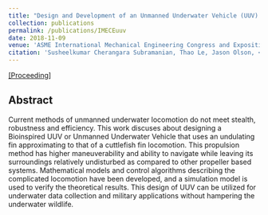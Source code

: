 ```yaml
---
title: "Design and Development of an Unmanned Underwater Vehicle (UUV) in the Form of a Cuttlefish"
collection: publications
permalink: /publications/IMECEuuv
date: 2018-11-09
venue: 'ASME International Mechanical Engineering Congress and Exposition'
citation: 'Susheelkumar Cherangara Subramanian, Thao Le, Jason Olson, <i><b>Sandesh G Bhat</b></i>, Sangram Redkar.'
---
```


[[Proceeding]](http://DrSGBhat.github.io/files/IMECE_UUV.pdf)

## Abstract
Current methods of unmanned underwater locomotion do not meet stealth, robustness and efficiency. This work discuses about designing a Bioinspired UUV or Unmanned Underwater Vehicle that uses an undulating fin approximating to that of a cuttlefish fin locomotion. This propulsion method has higher maneuverability and ability to navigate while leaving its surroundings relatively undisturbed as compared to other propeller based systems. Mathematical models and control algorithms describing the complicated locomotion have been developed, and a simulation model is used to verify the theoretical results. This design of UUV can be utilized for underwater data collection and military applications without hampering the underwater wildlife.
